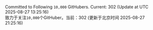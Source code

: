 Committed to Following `10,000` GitHubers. Current: <!-- FOLLOWING_COUNT -->302<!-- FOLLOWING_COUNT --> (Update at UTC <!-- LAST_UPDATED -->2025-08-27 13:25:16<!-- LAST_UPDATED -->)<br>
致力于关注`10,000`个GitHuber。当前：<!-- FOLLOWING_COUNT -->302<!-- FOLLOWING_COUNT --> (更新于北京时间 <!-- LAST_UPDATED_CST -->2025-08-27 21:25:16<!-- LAST_UPDATED_CST -->)
